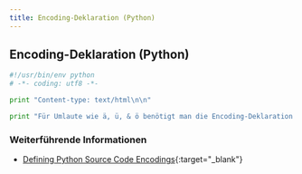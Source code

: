 ```yaml
---
title: Encoding-Deklaration (Python)
---
```


## Encoding-Deklaration (Python)

```python
#!/usr/bin/env python
# -*- coding: utf8 -*-

print "Content-type: text/html\n\n"

print "Für Umlaute wie ä, ü, & ö benötigt man die Encoding-Deklaration."
```

### Weiterführende Informationen

- [Defining Python Source Code Encodings](https://www.python.org/dev/peps/pep-0263/){:target="_blank"}
